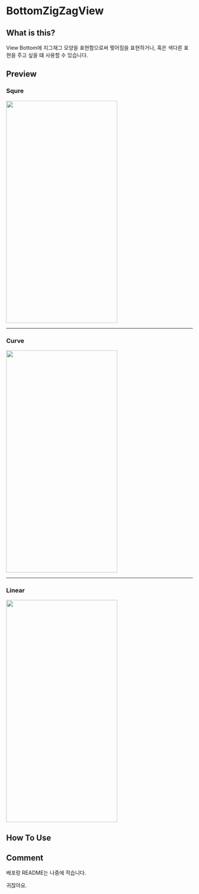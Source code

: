 #  BottomZigZagView

## What is this?

View Bottom에 지그재그 모양을 표현함으로써 찢어짐을 표현하거나, 혹은 색다른 표현을 주고 싶을 떄 사용할 수 있습니다. 

## Preview

### Squre

<img src="https://github.com/SSong-develop/BottomZigZagView/blob/master/preview/preview1_square.png" width="300" height="600">

----------



### Curve

<img src="https://github.com/SSong-develop/BottomZigZagView/blob/master/preview/preview2_curve.png" width="300" height="600">

---------



### Linear

<img src="https://github.com/SSong-develop/BottomZigZagView/blob/master/preview/preview3_linear.png" width="300" height="600">

## How To Use



## Comment

배포랑 README는 나중에 적습니다.

귀찮아요.